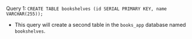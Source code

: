 Query 1: `CREATE TABLE bookshelves (id SERIAL PRIMARY KEY, name VARCHAR(255));`

- This query will create a second table in the `books_app` database named `bookshelves`.